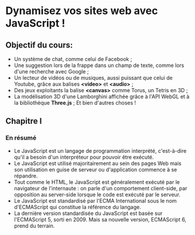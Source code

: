 # Dynamisez vos sites web avec JavaScript !

## Objectif du cours:
*  Un système de chat, comme celui de Facebook ;
*  Une suggestion lors de la frappe dans un champ de texte, comme lors d'une recherche avec Google ;
*  Un lecteur de vidéos ou de musiques, aussi puissant que celui de Youtube, grâce aux balises **&lt;video&gt;** et **&lt;audio&gt;**  ;
*  Des jeux exploitants la balise **&lt;canvas&gt;** comme Torus, un Tetris en 3D ;
*  La modélisation 3D d'une Lamborghini affichée grâce à l'API WebGL et à la bibliothèque **Three.js** ;
  Et bien d'autres choses !

## Chapitre I
### En résumé
*  Le JavaScript est un langage de programmation interprété, c'est-à-dire qu'il a besoin d'un interpréteur pour pouvoir être exécuté.
*  Le JavaScript est utilisé majoritairement au sein des pages Web mais son utilisation en guise de serveur ou d'application commence à se répandre.
*  Tout comme le HTML, le JavaScript est généralement exécuté par le navigateur de l'internaute : on parle d'un comportement client-side, par opposition au server-side lorsque le code est exécuté par le serveur.
*  Le JavaScript est standardisé par l'ECMA International sous le nom d'ECMAScript qui constitue la référence du langage.
*  La dernière version standardisée du JavaScript est basée sur l'ECMAScript 5, sorti en 2009. Mais sa nouvelle version, ECMAScript 6, prend du terrain.
